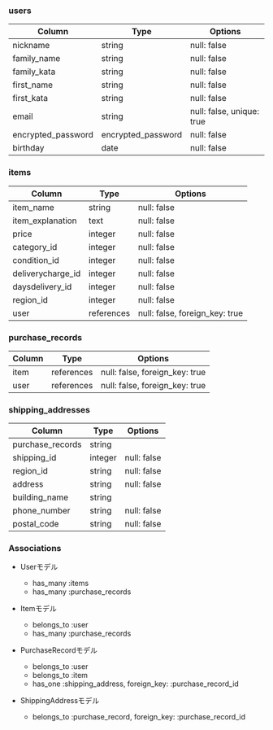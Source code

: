 ### users

| Column     | Type   | Options     |
|------------|--------|-------------|
| nickname   | string | null: false |
| family_name| string | null: false |
| family_kata| string | null: false |
| first_name | string | null: false |
| first_kata | string | null: false |
| email      | string | null: false, unique: true |
| encrypted_password | encrypted_password | null: false |
| birthday   | date   | null: false |

### items

| Column          | Type    | Options                       |
|-----------------|---------|-------------------------------|
| item_name       | string  | null: false                   |
| item_explanation| text    | null: false                   |
| price           | integer | null: false                   |
| category_id     | integer | null: false                   |
| condition_id    | integer | null: false                   |
| deliverycharge_id | integer  | null: false                |
| daysdelivery_id | integer | null: false                   |
| region_id       | integer | null: false                   |
| user            | references | null: false, foreign_key: true |

### purchase_records

| Column          | Type    | Options                       |
|-----------------|---------|-------------------------------|
| item            | references | null: false, foreign_key: true |
| user            | references | null: false, foreign_key: true |

### shipping_addresses

| Column              | Type    | Options                       |
|---------------------|---------|-------------------------------|
| purchase_records    | string  |                               |
| shipping_id         | integer | null: false                   |
| region_id           | string  | null: false                   |
| address             | string  | null: false                   |
| building_name       | string  |                               |
| phone_number        | string  | null: false                   |
| postal_code         | string  | null: false                   |

### Associations

- Userモデル
  - has_many :items
  - has_many :purchase_records

- Itemモデル
  - belongs_to :user
  - has_many :purchase_records

- PurchaseRecordモデル
  - belongs_to :user
  - belongs_to :item
  - has_one :shipping_address, foreign_key: :purchase_record_id

- ShippingAddressモデル
  - belongs_to :purchase_record, foreign_key: :purchase_record_id